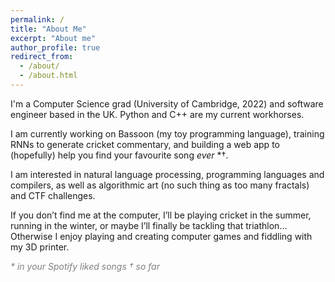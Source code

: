 ```yaml
---
permalink: /
title: "About Me"
excerpt: "About me"
author_profile: true
redirect_from: 
  - /about/
  - /about.html
---
```


I'm a Computer Science grad (University of Cambridge, 2022) and software engineer based in the UK. Python and C++ are my current workhorses.

I am currently working on Bassoon (my toy programming language), training RNNs to generate cricket commentary, and building a web app to (hopefully) help you find your favourite song *ever* *†.

I am interested in natural language processing, programming languages and compilers, as well as algorithmic art (no such thing as too many fractals) and CTF challenges.

If you don’t find me at the computer, I’ll be playing cricket in the summer, running in the winter, or maybe I’ll finally be tackling that triathlon... Otherwise I enjoy playing and creating computer games and fiddling with my 3D printer.

<p style="color:gray"> <em>* in your Spotify liked songs † so far</em></p>
